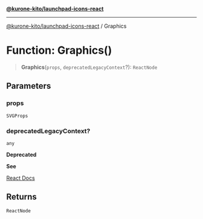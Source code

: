 [**@kurone-kito/launchpad-icons-react**](../README.md)

***

[@kurone-kito/launchpad-icons-react](../globals.md) / Graphics

# Function: Graphics()

> **Graphics**(`props`, `deprecatedLegacyContext`?): `ReactNode`

## Parameters

### props

`SVGProps`

### deprecatedLegacyContext?

`any`

**Deprecated**

**See**

[React Docs](https://legacy.reactjs.org/docs/legacy-context.html#referencing-context-in-lifecycle-methods)

## Returns

`ReactNode`
